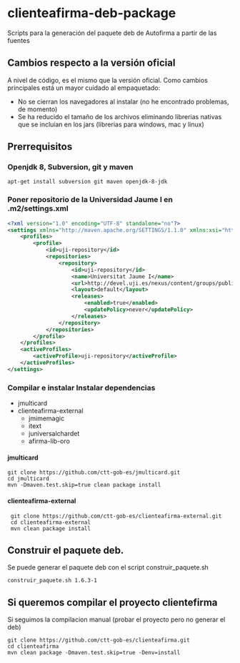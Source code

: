 # clienteafirma-deb-package

Scripts para la generación del paquete deb de Autofirma a partir de las fuentes

## Cambios respecto a la versión oficial
A nivel de código, es el mismo que la versión oficial. Como cambios principales está un mayor cuidado al empaquetado:
 * No se cierran los navegadores al instalar (no he encontrado problemas, de momento)
 * Se ha reducido el tamaño de los archivos eliminando librerias nativas que se incluían en los jars (librerias para windows, mac y linux)

## Prerrequisitos


### Openjdk 8, Subversion, git y maven

	apt-get install subversion git maven openjdk-8-jdk


### Poner repositorio de la Universidad Jaume I en .m2/settings.xml
	
```xml
<?xml version="1.0" encoding="UTF-8" standalone="no"?>
<settings xmlns="http://maven.apache.org/SETTINGS/1.1.0" xmlns:xsi="http://www.w3.org/2001/XMLSchema-instance" xsi:schemaLocation="http://maven.apache.org/SETTINGS/1.1.0 http://maven.apache.org/xsd/settings-1.1.0.xsd">
	<profiles>
  		<profile>
			<id>uji-repository</id>
			<repositories>
				<repository>
					<id>uji-repository</id>
					<name>Universitat Jaume I</name>
					<url>http://devel.uji.es/nexus/content/groups/public/</url>
					<layout>default</layout>
					<releases>
						<enabled>true</enabled>
						<updatePolicy>never</updatePolicy>
					</releases>
				</repository>
			</repositories>
		</profile>
	</profiles>
	<activeProfiles>
    	<activeProfile>uji-repository</activeProfile>
  	</activeProfiles>
</settings>
```

### Compilar e instalar Instalar dependencias
 * jmulticard
 * clienteafirma-external
   * jmimemagic
   * itext
   * juniversalchardet
   * afirma-lib-oro

#### jmulticard

    git clone https://github.com/ctt-gob-es/jmulticard.git
    cd jmulticard
    mvn -Dmaven.test.skip=true clean package install
    
#### clienteafirma-external

     git clone https://github.com/ctt-gob-es/clienteafirma-external.git
     cd clienteafirma-external
     mvn clean package install
     

## Construir el paquete deb.
Se puede generar el paquete deb con el script construir_paquete.sh

	construir_paquete.sh 1.6.3-1

## Si queremos compilar el proyecto clientefirma
Si seguimos la compilacion manual (probar el proyecto pero no generar el deb)

	git clone https://github.com/ctt-gob-es/clienteafirma.git
	cd clienteafirma
	mvn clean package -Dmaven.test.skip=true -Denv=install

    
	
